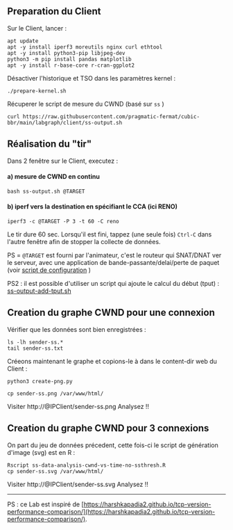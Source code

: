 ## Preparation du Client

Sur le Client, lancer :
```
apt update  
apt -y install iperf3 moreutils nginx curl ethtool
apt -y install python3-pip libjpeg-dev
python3 -m pip install pandas matplotlib
apt -y install r-base-core r-cran-ggplot2
```

Désactiver l'historique et TSO dans les paramètres kernel :
```
./prepare-kernel.sh
```

Récuperer le script de mesure du CWND (basé sur ```ss``` )
```
curl https://raw.githubusercontent.com/pragmatic-fermat/cubic-bbr/main/labgraph/client/ss-output.sh
```

## Réalisation du "tir"

Dans 2 fenêtre sur le Client, executez :

#### a) mesure de CWND en continu
```
bash ss-output.sh @TARGET
```
#### b) iperf vers la destination en spécifiant le CCA (ici RENO)
```
iperf3 -c @TARGET -P 3 -t 60 -C reno  
```

Le tir dure 60 sec. Lorsqu'il est fini, tappez (une seule fois) ```Ctrl-C``` dans l'autre fenêtre afin de stopper la collecte de données.

PS = ```@TARGET``` est fourni par l'animateur, c'est le routeur qui SNAT/DNAT ver le serveur, avec une application de bande-passante/delai/perte de paquet (voir [script de configuration](rtr/setup-bw.sh) )

PS2 : il est possible d'utiliser un script qui ajoute le calcul du début (tput) : [ss-output-add-tput.sh](client/ss-output-add-tput.sh)

## Creation du graphe CWND pour une connexion
Vérifier que les données sont bien enregistrées :
```
ls -lh sender-ss.*
tail sender-ss.txt
```

Créeons maintenant le graphe et copions-le à dans le content-dir web du Client :
```
python3 create-png.py

cp sender-ss.png /var/www/html/
```

Visiter http://@IPClient/sender-ss.png
Analysez !!

## Creation du graphe CWND pour 3 connexions

On part du jeu de données précedent, cette fois-ci le script de génération d'image (svg) est en R :
```
Rscript ss-data-analysis-cwnd-vs-time-no-ssthresh.R
cp sender-ss.svg /var/www/html/
```

Visiter http://@IPClient/sender-ss.svg
Analysez !!

---
PS : ce Lab est inspiré de [https://harshkapadia2.github.io/tcp-version-performance-comparison/](https://harshkapadia2.github.io/tcp-version-performance-comparison/).
